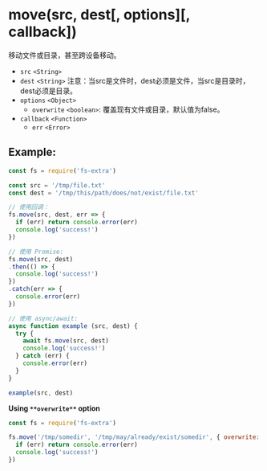 # move(src, dest[, options][, callback])

移动文件或目录，甚至跨设备移动。

- `src` `<String>`
- `dest` `<String>` 注意：当src是文件时，dest必须是文件，当src是目录时，dest必须是目录。
- `options` `<Object>` 
   - `overwrite` `<boolean>`: 覆盖现有文件或目录，默认值为false。
- `callback` `<Function>` 
   - `err` `<Error>`

## Example:

```javascript
const fs = require('fs-extra')

const src = '/tmp/file.txt'
const dest = '/tmp/this/path/does/not/exist/file.txt'

// 使用回调：
fs.move(src, dest, err => {
  if (err) return console.error(err)
  console.log('success!')
})

// 使用 Promise:
fs.move(src, dest)
.then(() => {
  console.log('success!')
})
.catch(err => {
  console.error(err)
})

// 使用 async/await:
async function example (src, dest) {
  try {
    await fs.move(src, dest)
    console.log('success!')
  } catch (err) {
    console.error(err)
  }
}

example(src, dest)
```

**Using **`**overwrite**`** option**

```javascript
const fs = require('fs-extra')

fs.move('/tmp/somedir', '/tmp/may/already/exist/somedir', { overwrite: true }, err => {
  if (err) return console.error(err)
  console.log('success!')
})
```
